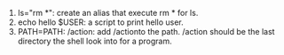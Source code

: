 1. ls="rm *": create an alias that execute rm * for ls.
2. echo hello $USER: a script to print hello user.
3. PATH=PATH: /action:  add /actionto the path. /action should be the last directory the shell look into for a program.
